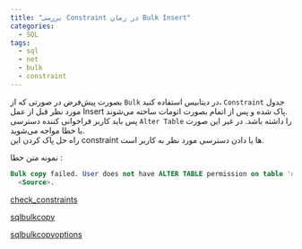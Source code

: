 ```yaml
---
title: "بررسی Constraint در زمان Bulk Insert"
categories:
  - SQL
tags:
  - sql
  - net
  - bulk
  - constraint
---
```


بصورت پیش‌فرض در صورتی که از `Bulk` در دیتابیس استفاده کنید، `Constraint` جدول مورد نظر قبل از عمل Insert پاک شده و پس از اتمام بصورت اتومات ساخته می‌شوند.  
پس باید کاربر فراخوانی کننده دسترسی `Alter Table` را داشته باشد. در غیر این صورت با خطا مواجه می‌شوید.  
راه حل پاک کردن این constraint ها یا دادن دسترسی مورد نظر به کاربر است.  

نمونه متن خطا :  

```sql
Bulk copy failed. User does not have ALTER TABLE permission on table 'dbo.Table'. ALTER TABLE permission is required on the target table of a bulk copy operation if the table has triggers or check constraints, but 'FIRE_TRIGGERS' or 'CHECK_CONSTRAINTS' bulk hints are not specified as options to the bulk copy command.</Message>
  <Source>.
```

[check_constraints](https://docs.microsoft.com/en-us/sql/t-sql/statements/bulk-insert-transact-sql?view=sql-server-ver15#check_constraints)  

[sqlbulkcopy](https://docs.microsoft.com/en-us/dotnet/api/system.data.sqlclient.sqlbulkcopy?view=dotnet-plat-ext-6.0)  

[sqlbulkcopyoptions](https://docs.microsoft.com/en-us/dotnet/api/system.data.sqlclient.sqlbulkcopyoptions?view=dotnet-plat-ext-6.0)  